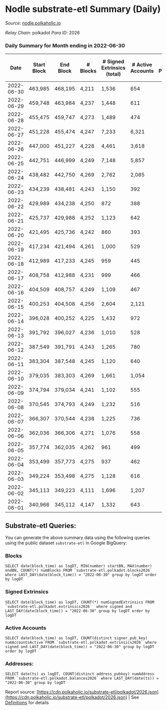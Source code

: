 # Nodle substrate-etl Summary (Daily)

_Source_: [nodle.polkaholic.io](https://nodle.polkaholic.io)

*Relay Chain*: polkadot
*Para ID*: 2026



### Daily Summary for Month ending in 2022-06-30


| Date | Start Block | End Block | # Blocks | # Signed Extrinsics (total) | # Active Accounts | # Passive | # New | # Addresses with Balances | # Events | # Transfers | # XCM Transfers In | # XCM Transfers Out |
| ---- | ----------- | --------- | -------- | --------------------------- | ----------------- | --------- | ----- | ------------------------- | -------- | ----------- | ------------------ | ------------------- |
| 2022-06-30 | 463,985 | 468,195 | 4,211  | 1,536 | 654 |  |  | 468,724 | 604,799 | 233,898  |   |   |
| 2022-06-29 | 459,748 | 463,984 | 4,237  | 1,448 | 611 |  |  |  | 12,934 | 226,904  |   |   |
| 2022-06-28 | 455,475 | 459,747 | 4,273  | 1,489 | 474 |  |  | 463,191 | 12,245 | 269,665  |   |   |
| 2022-06-27 | 451,228 | 455,474 | 4,247  | 7,233 | 6,321 |  |  | 459,148 | 637,158 | 234,018  |   |   |
| 2022-06-26 | 447,000 | 451,227 | 4,228  | 4,461 | 3,618 |  |  |  | 577,637 | 217,903  |   |   |
| 2022-06-25 | 442,751 | 446,999 | 4,249  | 7,148 | 5,857 |  |  |  | 801,069 | 298,509  |   |   |
| 2022-06-24 | 438,482 | 442,750 | 4,269  | 2,762 | 2,085 |  |  | 465,706 | 485,878 | 184,505  |   |   |
| 2022-06-23 | 434,239 | 438,481 | 4,243  | 1,150 | 392 |  |  |  | 666,517 | 258,453  |   |   |
| 2022-06-22 | 429,989 | 434,238 | 4,250  | 872 | 388 |  |  |  | 627,131 | 242,510  |   |   |
| 2022-06-21 | 425,737 | 429,988 | 4,252  | 1,123 | 642 |  |  | 462,960 | 638,047 | 246,361  |   |   |
| 2022-06-20 | 421,495 | 425,736 | 4,242  | 860 | 393 |  |  |  | 621,247 | 239,971  |   |   |
| 2022-06-19 | 417,234 | 421,494 | 4,261  | 1,000 | 529 |  |  | 458,209 | 586,379 | 226,603  |   |   |
| 2022-06-18 | 412,989 | 417,233 | 4,245  | 959 | 445 |  |  | 456,669 | 784,268 | 225,332  |   |   |
| 2022-06-17 | 408,758 | 412,988 | 4,231  | 999 | 466 |  |  |  | 1,030,941 | 251,884  |   |   |
| 2022-06-16 | 404,509 | 408,757 | 4,249  | 1,109 | 467 |  |  |  | 964,500 | 235,026  |   |   |
| 2022-06-15 | 400,253 | 404,508 | 4,256  | 2,604 | 2,121 |  |  | 449,675 | 956,257 | 232,377  |   |   |
| 2022-06-14 | 396,028 | 400,252 | 4,225  | 1,432 | 972 |  |  | 449,335 | 15,415 | 227,752  |   |   |
| 2022-06-13 | 391,792 | 396,027 | 4,236  | 1,010 | 528 |  |  |  | 912,958 | 223,295  |   |   |
| 2022-06-12 | 387,549 | 391,791 | 4,243  | 1,265 | 780 |  |  |  | 893,718 | 217,523  |   |   |
| 2022-06-11 | 383,304 | 387,548 | 4,245  | 1,120 | 640 |  |  | 445,028 | 887,632 | 216,713  |   |   |
| 2022-06-10 | 379,035 | 383,303 | 4,269  | 1,661 | 1,054 |  |  |  | 985,199 | 240,594  |   |   |
| 2022-06-09 | 374,794 | 379,034 | 4,241  | 1,102 | 555 |  |  |  | 1,002,390 | 245,074  |   |   |
| 2022-06-08 | 370,545 | 374,793 | 4,249  | 1,232 | 516 |  |  | 442,574 | 1,211,637 | 296,446  |   |   |
| 2022-06-07 | 366,307 | 370,544 | 4,238  | 1,225 | 736 |  |  |  | 791,654 | 192,866  |   |   |
| 2022-06-06 | 362,036 | 366,306 | 4,271  | 1,076 | 558 |  |  |  | 973,983 | 238,089  |   |   |
| 2022-06-05 | 357,774 | 362,035 | 4,262  | 961 | 499 |  |  |  | 162,840 | 218,006  |   |   |
| 2022-06-04 | 353,499 | 357,773 | 4,275  | 937 | 462 |  |  |  | 961,052 | 234,963  |   |   |
| 2022-06-03 | 349,224 | 353,498 | 4,275  | 1,128 | 616 |  |  |  | 1,017,624 | 248,857  |   |   |
| 2022-06-02 | 345,113 | 349,223 | 4,111  | 1,696 | 1,207 |  |  | 434,439 | 977,453 | 235,720  |   |   |
| 2022-06-01 | 340,966 | 345,112 | 4,147  | 1,332 | 643 |  |  |  | 1,218,248 | 298,447  |   |   |

## Substrate-etl Queries:
You can generate the above summary data using the following queries using the public dataset `substrate-etl` in Google BigQuery:


### Blocks
```
SELECT date(block_time) as logDT, MIN(number) startBN, MAX(number) endBN, COUNT(*) numBlocks FROM `substrate-etl.polkadot.blocks2026`  where LAST_DAY(date(block_time)) = "2022-06-30" group by logDT order by logDT
```


### Signed Extrinsics
```
SELECT date(block_time) as logDT, COUNT(*) numSignedExtrinsics FROM `substrate-etl.polkadot.extrinsics2026`  where signed and LAST_DAY(date(block_time)) = "2022-06-30" group by logDT order by logDT
```


### Active Accounts
```
SELECT date(block_time) as logDT, COUNT(distinct signer_pub_key) numAccountsActive FROM `substrate-etl.polkadot.extrinsics2026` where signed and LAST_DAY(date(block_time)) = "2022-06-30" group by logDT order by logDT
```


### Addresses:
```
SELECT date(ts) as logDT, COUNT(distinct address_pubkey) numAddress FROM `substrate-etl.polkadot.balances2026` where LAST_DAY(date(ts)) = "2022-06-30" group by logDT
```



Report source: [https://cdn.polkaholic.io/substrate-etl/polkadot/2026.json](https://cdn.polkaholic.io/substrate-etl/polkadot/2026.json) | See [Definitions](/DEFINITIONS.md) for details
